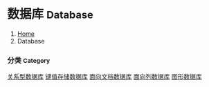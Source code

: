 # <span class="fa fa-database" aria-hidden="true"></span> 数据库 <small>Database</small>

<ol class="breadcrumb"><li><a href="/">Home</a></li><li class="active">Database</li></ol>

### 分类 <small>Category</small>
<a class="btn btn-default disabled" href="/data/database/rdb.md" role="button">关系型数据库</a> <a class="btn btn-default disabled" href="/data/database/key-value.md" role="button">键值存储数据库</a> <a class="btn btn-default disabled" href="/data/database/docdb.md" role="button">面向文档数据库</a> <a class="btn btn-default disabled" href="/data/database/coldb.md" role="button">面向列数据库</a> <a class="btn btn-default disabled" href="/data/database/graphicdb.md" role="button">图形数据库</a>

